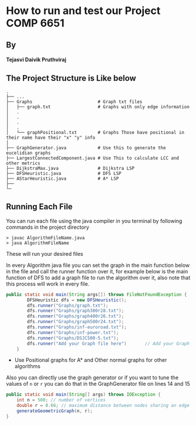 # How to run and test our Project COMP 6651

## By

#### Tejasvi Daivik Pruthviraj

## The Project Structure is Like below

    .
    ├── ...
    ├── Graphs                         # Graph txt files
    │   ├── graph.txt                  # Graphs with only edge information
    │   .
    │   .
    │   .
    │   .
    │   └── graphPositional.txt        # Graphs Those have positional in their name have their "x" "y" info
    │
    ├── GraphGenerator.java            # Use this to generate the eucelidian graphs
    ├── LargestConnectedComponent.java # Use This to calculate LCC and other metrics
    ├── DijkstraMax.java               # Dijkstra LSP
    ├── DFSHeuristic.java              # DFS LSP
    ├── AStarHeuristic.java            # A* LSP
    ├──
    └─

## Running Each File

<p>You can run each file using the java compiler in you terminal by following commands in the project directory</p>
<code>> javac AlgorithmFileName.java</code><br/>
<code>> java AlgorithmFileName</code>

<p>These will run your desired files</p>
<p>In every Algorithm java file you can set the graph in the main function below in the file and call the runner function over it, for example below is the main function of DFS to add a graph file to run the algorithm over it, also note that this process will work in every file.<br/>
</p>

```java
public static void main(String args[]) throws FileNotFoundException {
        DFSHeuristic dfs = new DFSHeuristic();
        dfs.runner("Graphs/graph.txt");
        dfs.runner("Graphs/graph300r28.txt");
        dfs.runner("Graphs/graph400r26.txt");
        dfs.runner("Graphs/graph500r24.txt");
        dfs.runner("Graphs/inf-euroroad.txt");
        dfs.runner("Graphs/inf-power.txt");
        dfs.runner("Graphs/DSJC500-5.txt");
        dfs.runner("Add your Graph file here")       // Add your Graph file here below the file
    }
```

- Use Positional graphs for A\* and Other normal graphs for other algorithms

<p>Also you can directly use the graph generator or if you want to tune the values of <code>n</code> or <code>r</code> you can do that in the GraphGenerator file on lines 14 and 15</p>

```java
public static void main(String[] args) throws IOException {
    int n = 500; // number of vertices
    double r = 0.66; // maximum distance between nodes sharing an edge
    generateGeometricGraph(n, r);
}
```
